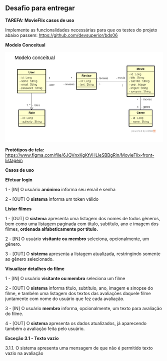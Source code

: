 ## Desafio para entregar

**TAREFA: MovieFlix casos de uso**

Implemente as funcionalidades necessárias para que os testes do projeto abaixo passem:
https://github.com/devsuperior/bds06


**Modelo Conceitual**

![uml](https://github.com/rosana-moreira/desafio-casos-de-uso/blob/master/modelo-conceitual.png)


**Protótipos de tela:**
https://www.figma.com/file/6JQVnxKgKtVHLleSBBgRin/MovieFlix-front-listagem

**Casos de uso**

**Efetuar login**

1 - [IN] O usuário **anônimo** informa seu email e senha

2 - [OUT] O **sistema** informa um token válido

**Listar filmes**

1 - [OUT] O **sistema** apresenta uma listagem dos nomes de todos gêneros, bem como uma listagem paginada com título, subtítulo, ano e imagem dos filmes, **ordenada alfabeticamente por título.**

2 - [IN] O usuário **visitante ou membro** seleciona, opcionalmente, um gênero.

3 - [OUT] O **sistema** apresenta a listagem atualizada, restringindo somente ao gênero selecionado.

**Visualizar detalhes do filme**

1 - [IN] O usuário **visitante ou membro** seleciona um filme

2 - [OUT] O **sistema** informa título, subtítulo, ano, imagem e sinopse do filme, e também uma listagem dos textos das avaliações daquele filme juntamente com nome do usuário que fez cada avaliação.

3 - [IN] O usuário **membro** informa, opcionalmente, um texto para avaliação do filme.

4 - [OUT] O **sistema** apresenta os dados atualizados, já aparecendo também a avaliação feita pelo usuário.

**Exceção 3.1 - Texto vazio**

3.1.1. O sistema apresenta uma mensagem de que não é permitido texto vazio na avaliação 

